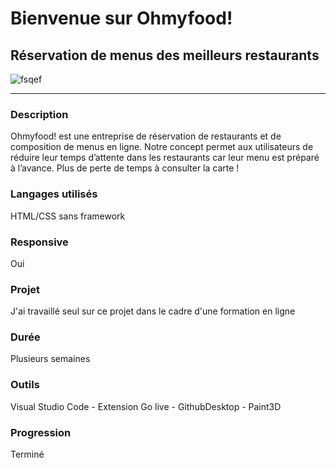 # Bienvenue sur Ohmyfood!

## Réservation de menus des meilleurs restaurants

![fsqef](https://zupimages.net/up/20/19/csic.png)

-----------------
### Description
Ohmyfood! est une entreprise de réservation de restaurants et de composition de menus
    en ligne. Notre concept permet aux utilisateurs de réduire leur temps d’attente dans les
    restaurants car leur menu est préparé à l’avance. Plus de perte de temps à consulter la
    carte !
### Langages utilisés 
HTML/CSS sans framework
### Responsive
Oui
### Projet
J'ai travaillé seul sur ce projet dans le cadre d'une formation en ligne
### Durée
Plusieurs semaines

### Outils
Visual Studio Code - Extension Go live - GithubDesktop - Paint3D 
### Progression
Terminé
